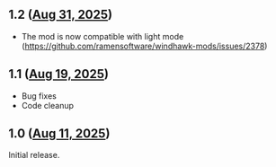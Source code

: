 ## 1.2 ([Aug 31, 2025](https://github.com/ramensoftware/windhawk-mods/blob/d52cfd08d6535f2b921a39b202e23039744e912b/mods/fix-explorer-white-flash.wh.cpp))

- The mod is now compatible with light mode (https://github.com/ramensoftware/windhawk-mods/issues/2378)

## 1.1 ([Aug 19, 2025](https://github.com/ramensoftware/windhawk-mods/blob/ad4983dc8113ccf21e2bc5aecc5fadec6b58965e/mods/fix-explorer-white-flash.wh.cpp))

- Bug fixes
- Code cleanup

## 1.0 ([Aug 11, 2025](https://github.com/ramensoftware/windhawk-mods/blob/8ea73ccb7d2ede7776bda2e243360a34201e6552/mods/fix-explorer-white-flash.wh.cpp))

Initial release.

